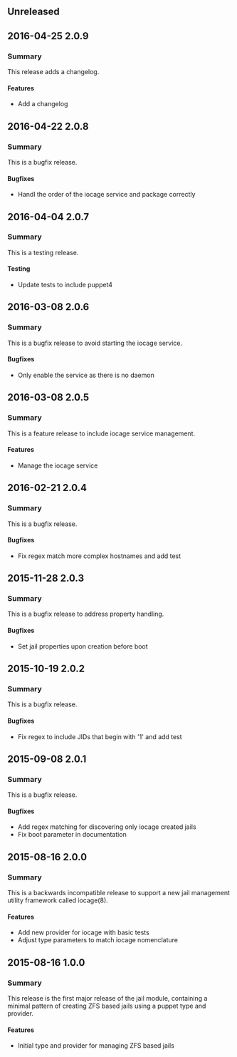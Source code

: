 ## Unreleased

## 2016-04-25 2.0.9
### Summary
This release adds a changelog.

#### Features
 - Add a changelog

## 2016-04-22 2.0.8
### Summary
This is a bugfix release.

#### Bugfixes
 - Handl the order of the iocage service and package correctly

## 2016-04-04 2.0.7
### Summary
This is a testing release.

#### Testing
 - Update tests to include puppet4

## 2016-03-08 2.0.6
### Summary
This is a bugfix release to avoid starting the iocage service.

#### Bugfixes
 - Only enable the service as there is no daemon

## 2016-03-08 2.0.5
### Summary
This is a feature release to include iocage service management.

#### Features
 - Manage the iocage service

## 2016-02-21 2.0.4
### Summary
This is a bugfix release.

#### Bugfixes
 - Fix regex match more complex hostnames and add test

## 2015-11-28 2.0.3
### Summary
This is a bugfix release to address property handling.

#### Bugfixes
 - Set jail properties upon creation before boot

## 2015-10-19 2.0.2
### Summary
This is a bugfix release.

#### Bugfixes
 - Fix regex to include JIDs that begin with '1' and add test

## 2015-09-08 2.0.1
### Summary
This is a bugfix release.

#### Bugfixes
 - Add regex matching for discovering only iocage created jails
 - Fix boot parameter in documentation

## 2015-08-16 2.0.0
### Summary
This is a backwards incompatible release to support a new jail management
utility framework called iocage(8).

#### Features
 - Add new provider for iocage with basic tests
 - Adjust type parameters to match iocage nomenclature

## 2015-08-16 1.0.0
### Summary
This release is the first major release of the jail module, containing a
minimal pattern of creating ZFS based jails using a puppet type and provider.

#### Features
- Initial type and provider for managing ZFS based jails

